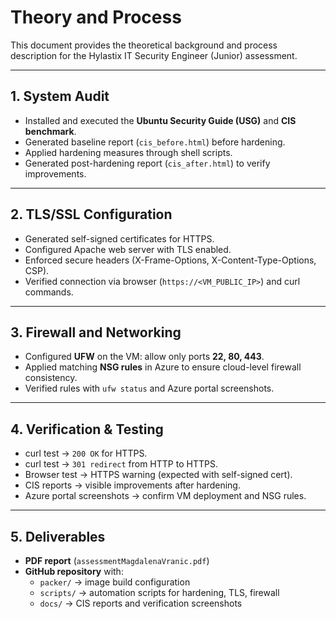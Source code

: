 # Theory and Process

This document provides the theoretical background and process description for the Hylastix IT Security Engineer (Junior) assessment.

---

## 1. System Audit
- Installed and executed the **Ubuntu Security Guide (USG)** and **CIS benchmark**.  
- Generated baseline report (`cis_before.html`) before hardening.  
- Applied hardening measures through shell scripts.  
- Generated post-hardening report (`cis_after.html`) to verify improvements.

---

## 2. TLS/SSL Configuration
- Generated self-signed certificates for HTTPS.  
- Configured Apache web server with TLS enabled.  
- Enforced secure headers (X-Frame-Options, X-Content-Type-Options, CSP).  
- Verified connection via browser (`https://<VM_PUBLIC_IP>`) and curl commands.

---

## 3. Firewall and Networking
- Configured **UFW** on the VM: allow only ports **22, 80, 443**.  
- Applied matching **NSG rules** in Azure to ensure cloud-level firewall consistency.  
- Verified rules with `ufw status` and Azure portal screenshots.

---

## 4. Verification & Testing
- curl test → `200 OK` for HTTPS.  
- curl test → `301 redirect` from HTTP to HTTPS.  
- Browser test → HTTPS warning (expected with self-signed cert).  
- CIS reports → visible improvements after hardening.  
- Azure portal screenshots → confirm VM deployment and NSG rules.

---

## 5. Deliverables
- **PDF report** (`assessmentMagdalenaVranic.pdf`)  
- **GitHub repository** with:
  - `packer/` → image build configuration  
  - `scripts/` → automation scripts for hardening, TLS, firewall  
  - `docs/` → CIS reports and verification screenshots
